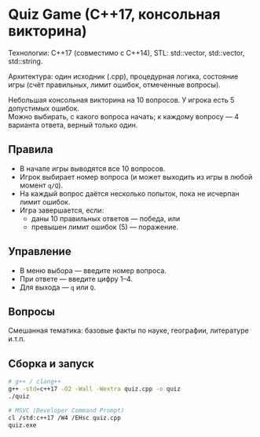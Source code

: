 # Quiz Game (C++17, консольная викторина)

Технологии: C++17 (совместимо с C++14), STL: std::vector, std::vector<bool>, std::string.

Архитектура: один исходник (.cpp), процедурная логика, состояние игры (счёт правильных, лимит ошибок, отмеченные вопросы).

Небольшая консольная викторина на 10 вопросов. У игрока есть 5 допустимых ошибок.  
Можно выбирать, с какого вопроса начать; к каждому вопросу — 4 варианта ответа, верный только один.

## Правила
- В начале игры выводятся все 10 вопросов.
- Игрок выбирает номер вопроса (и может выходить из игры в любой момент `q/Q`).
- На каждый вопрос даётся несколько попыток, пока не исчерпан лимит ошибок.
- Игра завершается, если:
  - даны 10 правильных ответов — победа, или
  - превышен лимит ошибок (5) — поражение.

## Управление
- В меню выбора — введите номер вопроса.
- При ответе — введите цифру 1–4.
- Для выхода — `q` или `Q`.

## Вопросы
Смешанная тематика: базовые факты по науке, географии, литературе и.т.п.

## Сборка и запуск
```bash
# g++ / clang++
g++ -std=c++17 -O2 -Wall -Wextra quiz.cpp -o quiz
./quiz

# MSVC (Developer Command Prompt)
cl /std:c++17 /W4 /EHsc quiz.cpp
quiz.exe

